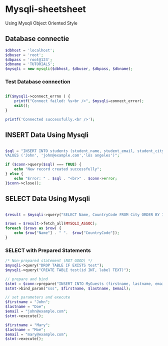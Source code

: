 # Mysqli-sheetsheet

Using Mysqli Object Oriented Style

## Database connectie

```php
$dbhost = 'localhost';
$dbuser = 'root';
$dbpass = 'root@123';
$dbname = 'TUTORIALS';
$mysqli = new mysqli($dbhost, $dbuser, $dbpass, $dbname);
```

### Test Database connection

```php

if($mysqli->connect_errno ) {
    printf("Connect failed: %s<br />", $mysqli→connect_error);
    exit();
}

printf('Connected successfully.<br />');
```

## INSERT Data Using Mysqli

```php

$sql = "INSERT INTO students (student_name, student_email, student_city)
VALUES ('John', 'john@example.com','los angeles')";

if ($conn->query($sql) === TRUE) {
    echo "New record created successfully";
} else {
    echo "Error: " . $sql . "<br>" . $conn->error;
}$conn->close();


```

## SELECT Data Using Mysqli

```php

$result = $mysqli->query("SELECT Name, CountryCode FROM City ORDER BY ID LIMIT 3");

$rows = $result->fetch_all(MYSQLI_ASSOC);
foreach ($rows as $row) {
    echo $row["Name"] . " ".  $row["CountryCode"]);
}

```

### SELECT with Prepared Statements

```php
/* Non-prepared statement (NOT GOOD) */
$mysqli->query("DROP TABLE IF EXISTS test");
$mysqli->query("CREATE TABLE test(id INT, label TEXT)");

// prepare and bind
$stmt = $conn->prepare("INSERT INTO MyGuests (firstname, lastname, email) VALUES (?, ?, ?)");
$stmt->bind_param("sss", $firstname, $lastname, $email);

// set parameters and execute
$firstname = "John";
$lastname = "Doe";
$email = "john@example.com";
$stmt->execute();

$firstname = "Mary";
$lastname = "Moe";
$email = "mary@example.com";
$stmt->execute();


```

